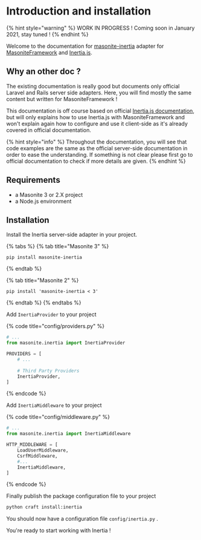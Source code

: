 # Introduction and installation

{% hint style="warning" %}
WORK IN PROGRESS ! Coming soon in January 2021, stay tuned !
{% endhint %}

Welcome to the documentation for [masonite-inertia](https://github.com/girardinsamuel/masonite-inertia) adapter for [MasoniteFramework](https://docs.masoniteproject.com/) and [Inertia.js](https://inertiajs.com/). 

## Why an other doc ?

The existing documentation is really good but documents only official Laravel and Rails server side adapters. Here, you will find mostly the same content but written for MasoniteFramework ! 

This documentation is off course based on official [Inertia.js documentation](https://inertiajs.com/), but will only explains how to use Inertia.js with MasoniteFramework and won't explain again how to configure and use it client-side as it's already covered in official documentation.

{% hint style="info" %}
Throughout the documentation, you will see that code examples are the same as the official server-side documentation in order to ease the understanding. If something is not clear please first go to official documentation to check if more details are given.
{% endhint %}

## Requirements

* a Masonite 3 or 2.X project
* a Node.js environment

## Installation

Install the Inertia server-side adapter in your project.

{% tabs %}
{% tab title="Masonite 3" %}
```text
pip install masonite-inertia
```
{% endtab %}

{% tab title="Masonite 2" %}
```text
pip install 'masonite-inertia < 3'
```
{% endtab %}
{% endtabs %}

Add `InertiaProvider` to your project

{% code title="config/providers.py" %}
```python
# ...
from masonite.inertia import InertiaProvider

PROVIDERS = [
    # ...
    
    # Third Party Providers
    InertiaProvider,
]
```
{% endcode %}

Add `InertiaMiddleware` to your project

{% code title="config/middleware.py" %}
```python
# ...
from masonite.inertia import InertiaMiddleware

HTTP_MIDDLEWARE = [
    LoadUserMiddleware,
    CsrfMiddleware,
    #...
    InertiaMiddleware,
]
```
{% endcode %}

Finally publish the package configuration file to your project

```python
python craft install:inertia
```

You should now have a configuration file `config/inertia.py` .

You're ready to start working with Inertia !

